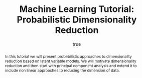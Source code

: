 ---
abstract: In this tutorial we will present probabilistic approaches to dimensionality
  reduction based on latent variable models. We will motivate dimensionality reduction
  and then start with principal component analysis and extend it to include non linear
  approaches to reducing the dimension of data.
author:
- family: Lawrence
  given: Neil D.
  gscholar: r3SJcvoAAAAJ
  institute: University of Sheffield
  twitter: lawrennd
  url: http://inverseprobability.com
categories:
- Lawrence-imperial15
day: '11'
errata: []
extras:
- label: Video
  link: http://panopto.imperial.ac.uk/Panopto/Pages/Viewer.aspx?id=06941fe2-13be-45f5-9f57-52bfffed0960
key: Lawrence-imperial15
layout: talk
linkpdf: http://staffwww.dcs.shef.ac.uk/people/N.Lawrence/talks/probdim_imperial15.pdf
month: 3
published: 2015-03-11
section: pre
title: 'Machine Learning Tutorial: Probabilistic Dimensionality Reduction'
venue: Imperial College, U.K.
year: '2015'
---